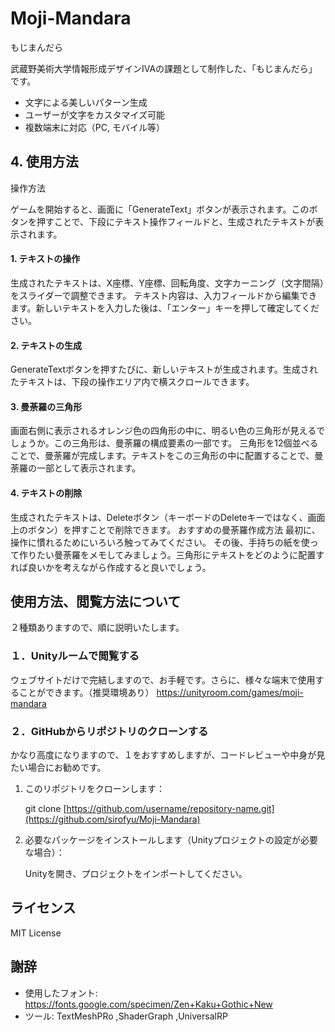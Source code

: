 # Moji-Mandara
もじまんだら


武蔵野美術大学情報形成デザインⅣAの課題として制作した、「もじまんだら」です。
- 文字による美しいパターン生成
- ユーザーが文字をカスタマイズ可能
- 複数端末に対応（PC, モバイル等）

## 4. **使用方法**

操作方法

ゲームを開始すると、画面に「GenerateText」ボタンが表示されます。このボタンを押すことで、下段にテキスト操作フィールドと、生成されたテキストが表示されます。

#### 1. テキストの操作
生成されたテキストは、X座標、Y座標、回転角度、文字カーニング（文字間隔）をスライダーで調整できます。
テキスト内容は、入力フィールドから編集できます。新しいテキストを入力した後は、「エンター」キーを押して確定してください。
#### 2. テキストの生成
GenerateTextボタンを押すたびに、新しいテキストが生成されます。生成されたテキストは、下段の操作エリア内で横スクロールできます。
#### 3. 曼荼羅の三角形
画面右側に表示されるオレンジ色の四角形の中に、明るい色の三角形が見えるでしょうか。この三角形は、曼荼羅の構成要素の一部です。
三角形を12個並べることで、曼荼羅が完成します。テキストをこの三角形の中に配置することで、曼荼羅の一部として表示されます。
#### 4. テキストの削除
生成されたテキストは、Deleteボタン（キーボードのDeleteキーではなく、画面上のボタン）を押すことで削除できます。
おすすめの曼荼羅作成方法
最初に、操作に慣れるためにいろいろ触ってみてください。
その後、手持ちの紙を使って作りたい曼荼羅をメモしてみましょう。三角形にテキストをどのように配置すれば良いかを考えながら作成すると良いでしょう。



## 使用方法、閲覧方法について
２種類ありますので、順に説明いたします。
### １．Unityルームで閲覧する
ウェブサイトだけで完結しますので、お手軽です。さらに、様々な端末で使用することができます。（推奨環境あり）
https://unityroom.com/games/moji-mandara

### ２．GitHubからリポジトリのクローンする
かなり高度になりますので、１をおすすめしますが、コードレビューや中身が見たい場合にお勧めです。

1. このリポジトリをクローンします：

    git clone [https://github.com/username/repository-name.git](https://github.com/sirofyu/Moji-Mandara)
  
2. 必要なパッケージをインストールします（Unityプロジェクトの設定が必要な場合）：

    Unityを開き、プロジェクトをインポートしてください。


## ライセンス
MIT License

## 謝辞
- 使用したフォント: https://fonts.google.com/specimen/Zen+Kaku+Gothic+New
- ツール: TextMeshPRo ,ShaderGraph ,UniversalRP

